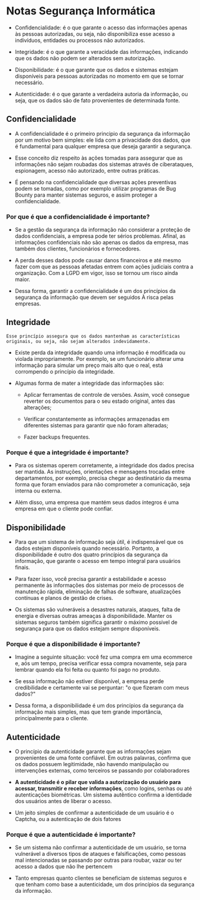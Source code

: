 # Notas Segurança Informática

- Confidencialidade: é o que garante o acesso das informações apenas às pessoas autorizadas, ou seja, não disponibiliza esse acesso a indivíduos, entidades ou processos não autorizados.

- Integridade: é o que garante a veracidade das informações, indicando que os dados não podem ser alterados sem autorização.

- Disponibilidade: é o que garante que os dados e sistemas estejam disponíveis para pessoas autorizadas no momento em que se tornar necessário.

- Autenticidade: é o que garante a verdadeira autoria da informação, ou seja, que os dados são de fato provenientes de determinada fonte.

## Confidencialidade

- A confidencialidade é o primeiro principio da segurança da informação por um motivo bem simples: ele lida com a privacidade dos dados, que é fundamental para qualquer empresa que deseja garantir a segurança.

- Esse conceito diz respeito às ações tomadas para assegurar que as informações não sejam roubadas dos sistemas através de ciberataques, espionagem, acesso não autorizado, entre outras práticas.

- É pensando na confidencialidade que diversas ações preventivas podem se tomadas, como por exemplo utilizar programas de Bug Bounty para manter sistemas seguros, e assim proteger a confidencialidade.

### Por que é que a confidencialidade é importante?

- Se a gestão da segurança da informação não considerar a proteção de dados confidenciais, a empresa pode ter sérios problemas. Afinal, as informações confidenciais não são apenas os dados da empresa, mas também dos clientes, funcionários e fornecedores.

- A perda desses dados pode causar danos financeiros e até mesmo fazer com que as pessoas afetadas entrem com ações judiciais contra a organização. Com a LGPD em vigor, isso se tornou um risco ainda maior.

- Dessa forma, garantir a confidencialidade é um dos princípios da segurança da informação que devem ser seguidos À risca pelas empresas.

## Integridade

    Esse princípio assegura que os dados mantenham as características originais, ou seja, não sejam alterados indevidamente.

- Existe perda da integridade quando uma informação é modificada ou violada impropriamente. Por exemplo, se um funcionário alterar uma informação para simular um preço mais alto que o real, está corrompendo o princípio da integridade.

- Algumas forma de mater a integridade das informações são:

  - Aplicar ferramentas de controle de versões. Assim, você consegue reverter os documentos para o seu estado original, antes das alterações;

  - Verificar constantemente as informações armazenadas em diferentes sistemas para garantir que não foram alteradas;

  - Fazer backups frequentes.

### Porque é que a integridade é importante?

- Para os sistemas operem corretamente, a integridade dos dados precisa ser mantida. As instruções, orientações e mensagens trocadas entre departamentos, por exemplo, precisa chegar ao destinatário da mesma forma que foram enviados para não comprometer a comunicação, seja interna ou externa.

- Além disso, uma empresa que mantém seus dados íntegros é uma empresa em que o cliente pode confiar.

## Disponibilidade

- Para que um sistema de informação seja útil, é indispensável que os dados estejam disponíveis quando necessário. Portanto, a disponibilidade é outro dos quatro princípios da segurança da informação, que garante o acesso em tempo integral para usuários finais.

- Para fazer isso, você precisa garantir a estabilidade e acesso permanente às informações dos sistemas por meio de processos de manutenção rápida, eliminação de falhas de software, atualizações contínuas e planos de gestão de crises.

- Os sistemas são vulneráveis a desastres naturais, ataques, falta de energia e diversas outras ameaças à disponibilidade. Manter os sistemas seguros também significa garantir o máximo possível de segurança para que os dados estejam sempre disponíveis.

### Porque é que a disponibilidade é importante?

- Imagine a seguinte situação: você fez uma compra em uma ecommerce e, aós um tempo, precisa verificar essa compra novamente, seja para lembrar quando ela foi feita ou quanto foi pago no produto.

- Se essa informação não estiver disponível, a empresa perde credibilidade e certamente vai se perguntar: "o que fizeram com meus dados?"

- Dessa forma, a disponibilidade é um dos princípios da segurança da informação mais simples, mas que tem grande importância, principalmente para o cliente.

## Autenticidade

- O princípio da autenticidade garante que as informações sejam provenientes de uma fonte confiável. Em outras palavras, confirma que os dados possuem legitimidade, não havendo manipulação ou intervenções externas, como terceiros se passando por colaboradores

- __A autenticidade é o pilar que valida a autorização do usuário para acessar, transmitir e receber informações__, como logins, senhas ou até autenticações biométricas. Um sistema autêntico confirma a identidade dos usuários antes de liberar o acesso.

- Um jeito simples de confirmar a autenticidade de um usuário é o Captcha, ou a autenticação de dois fatores

### Porque é que a autenticidade é importante?

- Se um sistema não confirmar a autenticidade de um usuário, se torna vulnerável a diversos tipos de ataques e falsificações, como pessoas mal intencionadas se passando por outras para roubar, vazar ou ter acesso a dados que não lhe pertencem

- Tanto empresas quanto clientes se beneficiam de sistemas seguros e que tenham como base a autenticidade, um dos princípios da segurança da informação.

